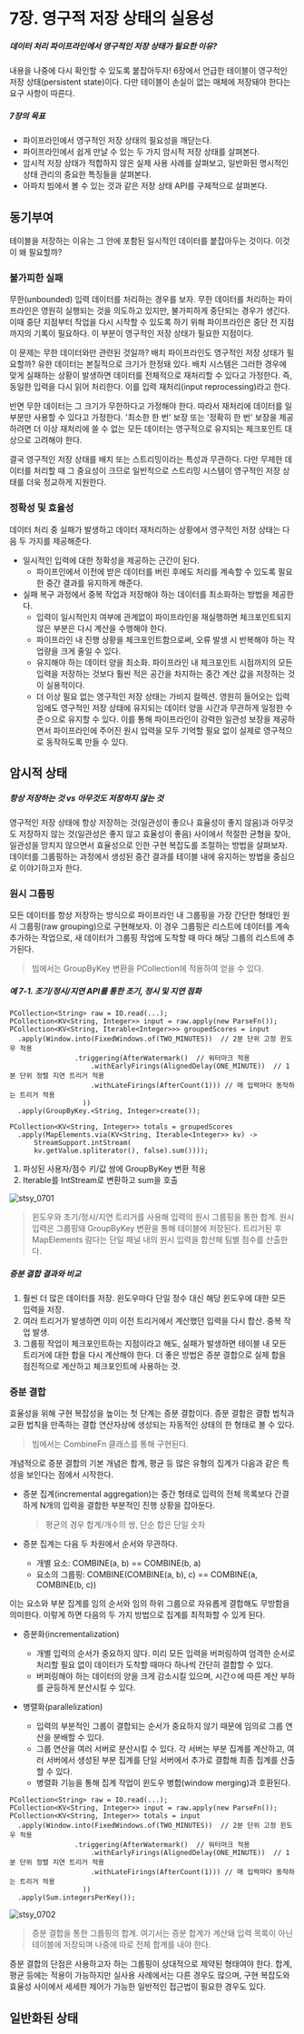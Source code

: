 # 7장. 영구적 저장 상태의 실용성
##### 데이터 처리 파이프라인에서 영구적인 저장 상태가 필요한 이유?
내용을 나중에 다시 확인할 수 있도록 붙잡아두자! 6장에서 언급한 테이블이 영구적인 저장 상태(persistent state)이다. 다만 테이블이 손실이 없는 매체에 저장돼야 한다는 요구 사항이 따른다.

##### 7장의 목표
- 파이프라인에서 영구적인 저장 상태의 필요성을 깨닫는다.
- 파이프라인에서 쉽게 만날 수 있는 두 가지 암시적 저장 상태를 살펴본다.
- 암시적 저장 상태가 적합하지 않은 실제 사용 사례를 살펴보고, 일반화된 명시적인 상태 관리의 중요한 특징들을 살펴본다.
- 아파치 빔에서 볼 수 있는 것과 같은 저장 상태 API를 구체적으로 살펴본다.

## 동기부여
테이블을 저장하는 이유는 그 안에 포함된 일시적인 데이터를 붙잡아두는 것이다. 이것이 왜 필요할까?

### 불가피한 실패
무한(unbounded) 입력 데이터를 처리하는 경우를 보자. 무한 데이터를 처리하는 파이프라인은 영원히 실행되는 것을 의도하고 있지만, 불가피하게 중단되는 경우가 생긴다. 이때 중단 지점부터 작업을 다시 시작할 수 있도록 하기 위해 파이프라인은 중단 전 지점까지의 기록이 필요하다. 이 부분이 영구적인 저장 상태가 필요한 지점이다.

이 문제는 무한 데이터와만 관련된 것일까? 배치 파이프라인도 영구적인 저장 상태가 필요할까? 유한 데이터는 본질적으로 크기가 한정돼 있다. 배치 시스템은 그러한 경우에 맞게 실패하는 상황이 발생하면 데이터를 전체적으로 재처리할 수 있다고 가정한다. 즉, 동일한 입력을 다시 읽어 처리한다. 이를 입력 재처리(input reprocessing)라고 한다.

반면 무한 데이터는 그 크기가 무한하다고 가정해야 한다. 따라서 재처리에 데이터를 일부분만 사용할 수 있다고 가정한다. '최소한 한 번' 보장 또는 '정확히 한 번' 보장을 제공하려면 더 이상 재처리에 쓸 수 없는 모든 데이터는 영구적으로 유지되는 체크포인트 대상으로 고려해야 한다.

결국 영구적인 저장 상태를 배치 또는 스트리밍이라는 특성과 무관하다. 다만 무제한 데이터를 처리할 때 그 중요성이 크므로 일반적으로 스트리밍 시스템이 영구적인 저장 상태를 더욱 정교하게 지원한다.

### 정확성 및 효율성
데이터 처리 중 실패가 발생하고 데이터 재처리하는 상황에서 영구적인 저장 상태는 다음 두 가지를 제공해준다.

- 일시적인 입력에 대한 정확성을 제공하는 근간이 된다. 
  - 파이프인에서 이전에 받은 데이터를 버린 후에도 처리를 계속할 수 있도록 필요한 중간 결과를 유지하게 해준다.
- 실패 복구 과정에서 중복 작업과 저장해야 하는 데이터를 최소화하는 방법을 제공한다.
  - 입력이 일시적인지 여부에 관계없이 파이프라인을 재실행하면 체크포인트되지 않은 부분은 다시 계산을 수행해야 한다.
  - 파이프라인 내 진행 상황을 체크포인트함으로써, 오류 발생 시 반복해야 하는 작업량을 크게 줄일 수 있다.
  - 유지해야 하는 데이터 양을 최소화. 파이프라인 내 체크포인트 시점까지의 모든 입력을 저장하는 것보다 훨씬 적은 공간을 차지하는 중간 계산 값을 저장하는 것이 실용적이다.
  - 더 이상 필요 없는 영구적인 저장 상태는 가비지 컬렉션. 영원히 들어오는 입력임에도 영구적인 저장 상태에 유지되는 데이터 양을 시간과 무관하게 일정한 수준ㅇ으로 유지할 수 있다. 이를 통해 파이프라인이 강력한 일관성 보장을 제공하면서 파이프라인에 주어진 원시 입력을 모두 기억할 필요 없이 실제로 영구적으로 동작하도록 만들 수 있다.

## 암시적 상태
##### 항상 저장하는 것 vs 아무것도 저장하지 않는 것
영구적인 저장 상태에 항상 저장하는 것(일관성이 좋으나 효율성이 좋지 않음)과 아무것도 저장하지 않는 것(일관성은 좋지 않고 효율성이 좋음) 사이에서 적절한 균형을 찾아, 일관성을 망치지 않으면서 효율성으로 인한 구현 복잡도를 조절하는 방법을 살펴보자. 데이터를 그룹핑하는 과정에서 생성된 중간 결과를 테이블 내에 유지하는 방법을 중심으로 이야기하고자 한다.

### 원시 그룹핑
모든 데이터를 항상 저장하는 방식으로 파이프라인 내 그룹핑을 가장 간단한 형태인 원시 그룹핑(raw grouping)으로 구현해보자. 이 경우 그룹핑은 리스트에 데이터를 계속 추가하는 작업으로, 새 데이터가 그룹핑 작업에 도착할 때 마다 해당 그룹의 리스트에 추가된다.
> 빔에서는 GroupByKey 변환을 PCollection에 적용하여 얻을 수 있다.

##### 예 7-1. 조기/정시/지연 API를 통한 조기, 정시 및 지연 점화
```
PCollection<String> raw = IO.read(...);
PCollection<KV<String, Integer>> input = raw.apply(new ParseFn());
PCollection<KV<String, Iterable<Integer>>> groupedScores = input
  .apply(Window.into(FixedWindows.of(TWO_MINUTES))  // 2분 단위 고정 윈도우 적용
                .triggering(AfterWatermark()  // 워터마크 적용
                    .withEarlyFirings(AlignedDelay(ONE_MINUTE))  // 1분 단위 정렬 지연 트리거 적용
                    .withLateFirings(AfterCount(1))) // 매 입력마다 동작하는 트리거 적용
                  ))
  .apply(GroupByKey.<String, Integer>create());

PCollection<KV<String, Integer>> totals = groupedScores
  .apply(MapElements.via(KV<String, Iterable<Integer>> kv) -> 
      StreamSupport.intStream(
      kv.getValue.spliterator(), false).sum())));
```
1. 파싱된 사용자/점수 키/값 쌍에 GroupByKey 변환 적용
2. Iterable<Integer>를 IntStream<Integer>로 변환하고 sum을 호출

![stsy_0701](https://user-images.githubusercontent.com/19989706/163387011-c8519d60-4161-466d-b785-d3c321967f67.gif)
> 윈도우와 초기/정시/지연 트리거를 사용해 입력의 원시 그룹핑을 통한 합계. 원시 입력은 그룹핑돼 GroupByKey 변환을 통해 테이블에 저장된다. 트리거된 후 MapElements 람다는 단일 패널 내의 원시 입력을 합산해 팀별 점수를 산출한다.

##### 증분 결합 결과와 비교
1. 훨씬 더 많은 데이터를 저장. 윈도우마다 단일 정수 대신 해당 윈도우에 대한 모든 입력을 저장.
2. 여러 트리거가 발생하면 이미 이전 트리거에서 계산했던 입력을 다시 합산. 중복 작업 발생.
3. 그룹핑 작업이 체크포인트하는 지점이라고 해도, 실패가 발생하면 테이블 내 모든 트리거에 대한 합을 다시 계산해야 한다.
더 좋은 방법은 증분 결합으로 실제 합을 점진적으로 계산하고 체크포인트에 사용하는 것.

### 증분 결합
효율성을 위해 구현 복잡성을 높이는 첫 단계는 증분 결합이다. 증분 결합은 결합 법칙과 교환 법칙을 만족하는 결합 연산자상에 생성되는 자동적인 상태의 한 형태로 볼 수 있다.
> 빔에서는 CombineFn 클래스를 통해 구현된다.
  
개념적으로 증분 결합의 기본 개념은 합계, 평균 등 많은 유형의 집계가 다음과 같은 특성을 보인다는 점에서 시작한다.
- 증분 집계(incremental aggregation)는 중간 형태로 입력의 전체 목록보다 간결하게 N개의 입력을 결합한 부분적인 진행 상황을 잡아둔다.
  > 평균의 경우 합계/개수의 쌍, 단순 합은 단일 숫자

- 증분 집계는 다음 두 차원에서 순서와 무관하다.
  - 개별 요소: COMBINE(a, b) == COMBINE(b, a)
  - 요소의 그룹핑: COMBINE(COMBINE(a, b), c) == COMBINE(a, COMBINE(b, c))

이는 요소와 부분 집계를 임의 순서와 임의 하위 그룹으로 자유롭게 결합해도 무방함을 의미한다. 이렇게 하면 다음의 두 가지 방법으로 집계를 최적화할 수 있게 된다.
- 증분화(incrementalization)
  - 개별 입력의 순서가 중요하지 않다. 미리 모든 입력을 버퍼링하여 엄격한 순서로 처리할 필요 없이 데이터가 도착할 때마다 하나씩 간단히 결합할 수 있다.
  - 버퍼링해야 하는 데이터의 양을 크게 감소시킬 있으며, 시간ㅇ에 따른 계산 부하를 균등하게 분산시킬 수 있다.

- 병렬화(parallelization)
  - 입력의 부분적인 그룹이 결합되는 순서가 중요하지 않기 때문에 임의로 그룹 연산을 분배할 수 있다.
  - 그룹 연산을 여러 서버로 분산시킬 수 있다. 각 서버는 부분 집계를 계산하고, 여러 서버에서 생성된 부분 집계를 단일 서버에서 추가로 결합해 최종 집계를 산출할 수 있다.
  - 병렬화 기능을 통해 집계 작업이 윈도우 병합(window merging)과 호환된다.

```
PCollection<String> raw = IO.read(...);
PCollection<KV<String, Integer>> input = raw.apply(new ParseFn());
PCollection<KV<String, Integer>> totals = input
  .apply(Window.into(FixedWindows.of(TWO_MINUTES))  // 2분 단위 고정 윈도우 적용
                .triggering(AfterWatermark()  // 워터마크 적용
                    .withEarlyFirings(AlignedDelay(ONE_MINUTE))  // 1분 단위 정렬 지연 트리거 적용
                    .withLateFirings(AfterCount(1))) // 매 입력마다 동작하는 트리거 적용
                  ))
  .apply(Sum.integersPerKey());
```

![stsy_0702](https://user-images.githubusercontent.com/19989706/163387978-d1b6f455-31b8-44a2-96c3-4648b874e47a.gif)
> 증분 결합을 통한 그룹핑의 합계. 여기서는 증분 합계가 계산돼 입력 목록이 아닌 테이블에 저장되며 나중에 따로 전체 합계를 내야 한다.

증분 결합의 단점은 사용하고자 하는 그룹핑이 상대적으로 제약된 형태여야 한다. 합계, 평균 등에는 적용이 가능하지만 실사용 사례에서는 다른 경우도 많으며, 구현 복잡도와 효율성 사이에서 세세한 제어가 가능한 일반적인 접근법이 필요한 경우도 있다.

## 일반화된 상태

